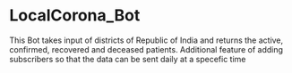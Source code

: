 # LocalCorona_Bot
This Bot takes input of districts of Republic of India and returns the active, confirmed, recovered and deceased patients.
Additional feature of adding subscribers so that the data can be sent daily at a specefic time
